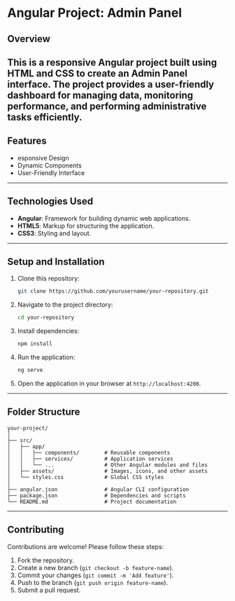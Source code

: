 # Angular Project: Admin Panel

## Overview
This is a responsive Angular project built using HTML and CSS to create an **Admin Panel** interface. The project provides a user-friendly dashboard for managing data, monitoring performance, and performing administrative tasks efficiently.
---

## Features
- esponsive Design
- Dynamic Components
- User-Friendly Interface

---

## Technologies Used
- **Angular**: Framework for building dynamic web applications.
- **HTML5**: Markup for structuring the application.
- **CSS3**: Styling and layout.

---

## Setup and Installation
1. Clone this repository:
   ```bash
   git clone https://github.com/yourusername/your-repository.git
   ```
2. Navigate to the project directory:
   ```bash
   cd your-repository
   ```
3. Install dependencies:
   ```bash
   npm install
   ```
4. Run the application:
   ```bash
   ng serve
   ```
5. Open the application in your browser at `http://localhost:4200`.

---

## Folder Structure
```
your-project/
│
├── src/
│   ├── app/
│   │   ├── components/        # Reusable components
│   │   ├── services/          # Application services
│   │   └── ...                # Other Angular modules and files
│   ├── assets/                # Images, icons, and other assets
│   └── styles.css             # Global CSS styles
│
├── angular.json               # Angular CLI configuration
├── package.json               # Dependencies and scripts
└── README.md                  # Project documentation
```

---

## Contributing
Contributions are welcome! Please follow these steps:
1. Fork the repository.
2. Create a new branch (`git checkout -b feature-name`).
3. Commit your changes (`git commit -m 'Add feature'`).
4. Push to the branch (`git push origin feature-name`).
5. Submit a pull request.
